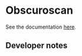 # Obscuroscan

See the documentation [here](https://docs.obscu.ro/testnet/obscuroscan.html).

## Developer notes

